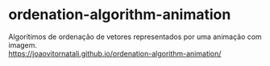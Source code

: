 # ordenation-algorithm-animation
Algorítimos de ordenação de vetores representados por uma animação com imagem.
<br>https://joaovitornatali.github.io/ordenation-algorithm-animation/
